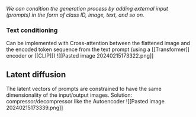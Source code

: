 _We can condition the generation process by adding external input (prompts) in the form of class ID, image, text, and so on._
### Text conditioning
Can be implemented with Cross-attention between the flattened image and the encoded token sequence from the text prompt (using a [[Transformer]] encoder or [[CLIP]])
![[Pasted image 20240215173322.png]]
## Latent diffusion
The latent vectors of prompts are constrained to have the same dimensionality of the input/output images. 
Solution: compressor/decompressor like the Autoencoder
![[Pasted image 20240215173339.png]]
